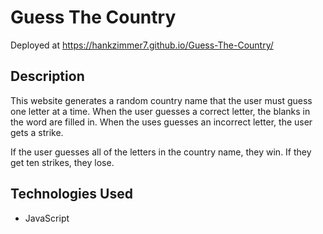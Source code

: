 # Guess The Country

Deployed at https://hankzimmer7.github.io/Guess-The-Country/

## Description

This website generates a random country name that the user must guess one letter at a time. When the user guesses a correct letter, the  blanks in the word are filled in. When the uses guesses an incorrect letter, the user gets a strike. 

If the user guesses all of the letters in the country name, they win. If they get ten strikes, they lose.

## Technologies Used

* JavaScript